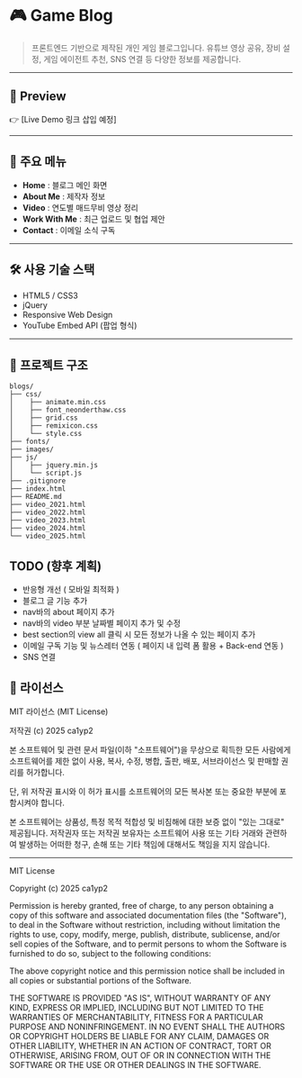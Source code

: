# 🎮 Game Blog
> 프론트엔드 기반으로 제작된 개인 게임 블로그입니다. 유튜브 영상 공유, 장비 설정, 게임 에이전트 추천, SNS 연결 등 다양한 정보를 제공합니다.

---

## 🔗 Preview
👉 [Live Demo 링크 삽입 예정]

---

## 📌 주요 메뉴

- **Home** : 블로그 메인 화면
- **About Me** : 제작자 정보
- **Video** : 연도별 매드무비 영상 정리
- **Work With Me** : 최근 업로드 및 협업 제안
- **Contact** : 이메일 소식 구독

---

## 🛠 사용 기술 스택

- HTML5 / CSS3
- jQuery
- Responsive Web Design
- YouTube Embed API (팝업 형식)

---

## 📁 프로젝트 구조

```
blogs/
├── css/
│    ├── animate.min.css
│    ├── font_neonderthaw.css
│    ├── grid.css
│    ├── remixicon.css
│    └── style.css
├── fonts/
├── images/
├── js/
│    ├── jquery.min.js
│    └── script.js
├── .gitignore
├── index.html
├── README.md
├── video_2021.html
├── video_2022.html
├── video_2023.html
├── video_2024.html
└── video_2025.html
```

## TODO (향후 계획)
- 반응형 개선 ( 모바일 최적화 )
- 블로그 글 기능 추가
- nav바의 about 페이지 추가
- nav바의 video 부분 날짜별 페이지 추가 및 수정
- best section의 view all 클릭 시 모든 정보가 나올 수 있는 페이지 추가
- 이메일 구독 기능 및 뉴스레터 연동 ( 페이지 내 입력 폼 활용 + Back-end 연동 )
- SNS 연결

## 📄 라이선스

MIT 라이선스 (MIT License)

저작권 (c) 2025 ca1yp2

본 소프트웨어 및 관련 문서 파일(이하 "소프트웨어")을 무상으로 획득한 모든 사람에게
소프트웨어를 제한 없이 사용, 복사, 수정, 병합, 출판, 배포, 서브라이선스 및 판매할 권리를
허가합니다.

단, 위 저작권 표시와 이 허가 표시를 소프트웨어의 모든 복사본 또는 중요한 부분에 포함시켜야 합니다.

본 소프트웨어는 상품성, 특정 목적 적합성 및 비침해에 대한 보증 없이 "있는 그대로" 제공됩니다.
저작권자 또는 저작권 보유자는 소프트웨어 사용 또는 기타 거래와 관련하여 발생하는
어떠한 청구, 손해 또는 기타 책임에 대해서도 책임을 지지 않습니다.

---

MIT License

Copyright (c) 2025 ca1yp2

Permission is hereby granted, free of charge, to any person obtaining a copy
of this software and associated documentation files (the "Software"), to deal
in the Software without restriction, including without limitation the rights
to use, copy, modify, merge, publish, distribute, sublicense, and/or sell
copies of the Software, and to permit persons to whom the Software is
furnished to do so, subject to the following conditions:

The above copyright notice and this permission notice shall be included in all
copies or substantial portions of the Software.

THE SOFTWARE IS PROVIDED "AS IS", WITHOUT WARRANTY OF ANY KIND, EXPRESS OR
IMPLIED, INCLUDING BUT NOT LIMITED TO THE WARRANTIES OF MERCHANTABILITY,
FITNESS FOR A PARTICULAR PURPOSE AND NONINFRINGEMENT. IN NO EVENT SHALL THE
AUTHORS OR COPYRIGHT HOLDERS BE LIABLE FOR ANY CLAIM, DAMAGES OR OTHER
LIABILITY, WHETHER IN AN ACTION OF CONTRACT, TORT OR OTHERWISE, ARISING FROM,
OUT OF OR IN CONNECTION WITH THE SOFTWARE OR THE USE OR OTHER DEALINGS IN THE
SOFTWARE.